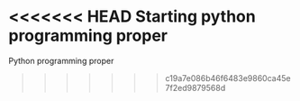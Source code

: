 <<<<<<< HEAD
Starting python programming proper
=======
Python programming proper
>>>>>>> c19a7e086b46f6483e9860ca45e7f2ed9879568d
